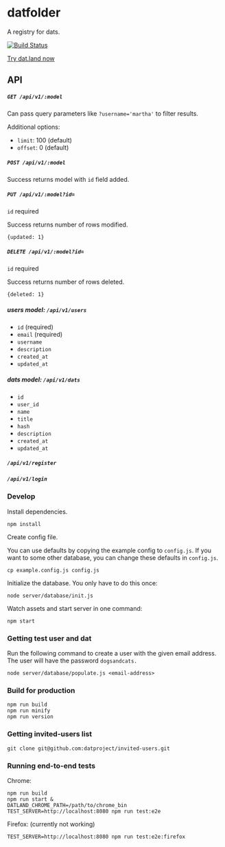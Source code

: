 # datfolder

A registry for dats.

[![Build Status](https://travis-ci.org/datproject/datfolder.svg?branch=master)](https://travis-ci.org/datproject/datfolder)

[Try dat.land now](http://dat.land)

## API

##### ```GET /api/v1/:model```

Can pass query parameters like `?username='martha'` to filter results.

Additional options:

  * `limit`: 100 (default)
  * `offset`: 0 (default)

##### ```POST /api/v1/:model```

Success returns model with `id` field added.

##### ```PUT /api/v1/:model?id=```

`id` required

Success returns number of rows modified.
```
{updated: 1}
```

##### ```DELETE /api/v1/:model?id=```

`id` required

Success returns number of rows deleted.
```
{deleted: 1}
```

##### users model: ```/api/v1/users```

- `id` (required)
- `email` (required)
- `username`
- `description`
- `created_at`
- `updated_at`

##### dats model: ```/api/v1/dats```

- `id`
- `user_id`
- `name`
- `title`
- `hash`
- `description`
- `created_at`
- `updated_at`

#####  ```/api/v1/register```
#####  ```/api/v1/login```

### Develop

Install dependencies.

```
npm install
```

Create config file.

You can use defaults by copying the example config to `config.js`. If you want to some other database, you can change these defaults in `config.js`.

```
cp example.config.js config.js
```

Initialize the database. You only have to do this once:

```
node server/database/init.js
```


Watch assets and start server in one command:

```
npm start
```

### Getting test user and dat

Run the following command to create a user with the given email address. The
user will have the password `dogsandcats.`

```
node server/database/populate.js <email-address>
```


### Build for production
```
npm run build
npm run minify
npm run version
```

### Getting invited-users list

```
git clone git@github.com:datproject/invited-users.git
```


### Running end-to-end tests

Chrome:

```
npm run build
npm run start &
DATLAND_CHROME_PATH=/path/to/chrome_bin TEST_SERVER=http://localhost:8080 npm run test:e2e
```

Firefox: (currently not working)

```
TEST_SERVER=http://localhost:8080 npm run test:e2e:firefox
```
